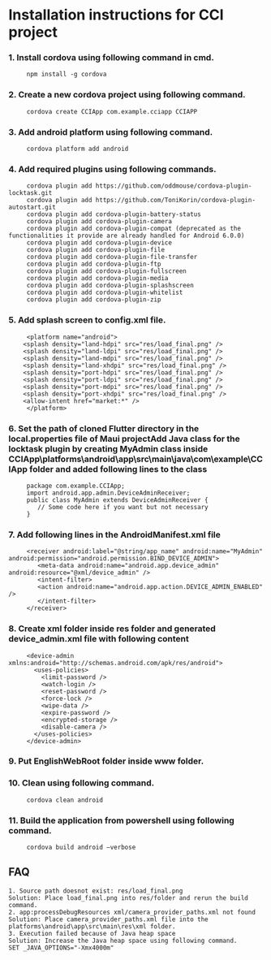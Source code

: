 # __Installation instructions for CCI project__
  ### 1. __Install cordova using following command in cmd.__
         npm install -g cordova
  ### 2. __Create a new cordova project using following command.__
         cordova create CCIApp com.example.cciapp CCIAPP
  ### 3. __Add android platform using following command__.
         cordova platform add android
  ### 4. __Add required plugins using following commands__.
         cordova plugin add https://github.com/oddmouse/cordova-plugin-locktask.git
         cordova plugin add https://github.com/ToniKorin/cordova-plugin-autostart.git
         cordova plugin add cordova-plugin-battery-status
         cordova plugin add cordova-plugin-camera
         cordova plugin add cordova-plugin-compat (deprecated as the functionalities it provide are already handled for Android 6.0.0)
         cordova plugin add cordova-plugin-device
         cordova plugin add cordova-plugin-file
         cordova plugin add cordova-plugin-file-transfer
         cordova plugin add cordova-plugin-ftp
         cordova plugin add cordova-plugin-fullscreen
         cordova plugin add cordova-plugin-media
         cordova plugin add cordova-plugin-splashscreen
         cordova plugin add cordova-plugin-whitelist
         cordova plugin add cordova-plugin-zip
  ### 5. __Add splash screen to config.xml file.__
         <platform name="android">
		<splash density="land-hdpi" src="res/load_final.png" />
		<splash density="land-ldpi" src="res/load_final.png" />
		<splash density="land-mdpi" src="res/load_final.png" />
		<splash density="land-xhdpi" src="res/load_final.png" />
		<splash density="port-hdpi" src="res/load_final.png" />
		<splash density="port-ldpi" src="res/load_final.png" />
		<splash density="port-mdpi" src="res/load_final.png" />
		<splash density="port-xhdpi" src="res/load_final.png" />
		<allow-intent href="market:*" />
         </platform>
  ### 6. __Set the path of cloned Flutter directory in the local.properties file of Maui projectAdd Java class for the locktask plugin by creating MyAdmin class inside CCIApp\platforms\android\app\src\main\java\com\example\CCIApp folder and added following lines to the class__
         package com.example.CCIApp;
         import android.app.admin.DeviceAdminReceiver;
         public class MyAdmin extends DeviceAdminReceiver {
            // Some code here if you want but not necessary
         }
  ### 7. __Add following lines in the AndroidManifest.xml file__
         <receiver android:label="@string/app_name" android:name="MyAdmin" android:permission="android.permission.BIND_DEVICE_ADMIN">
            <meta-data android:name="android.app.device_admin" android:resource="@xml/device_admin" />
            <intent-filter>
            <action android:name="android.app.action.DEVICE_ADMIN_ENABLED" />
            </intent-filter>
         </receiver>
  ### 8. __Create xml folder inside res folder and generated device_admin.xml file with following content__
         <device-admin xmlns:android="http://schemas.android.com/apk/res/android">
           <uses-policies>
             <limit-password />
             <watch-login />
             <reset-password />
             <force-lock />
             <wipe-data />
             <expire-password />
             <encrypted-storage />
             <disable-camera />
           </uses-policies>
         </device-admin>
  ### 9. __Put EnglishWebRoot folder inside www folder.__
  ### 10. __Clean using following command.__
         cordova clean android
  ### 11. __Build the application from powershell using following command.__
         cordova build android –verbose

## __FAQ__
	1. Source path doesnot exist: res/load_final.png
	Solution: Place load_final.png into res/folder and rerun the build command.
	2. app:processDebugResources xml/camera_provider_paths.xml not found
	Solution: Place camera_provider_paths.xml file into the platforms\android\app\src\main\res\xml folder.
	3. Execution failed because of Java heap space 
	Solution: Increase the Java heap space using following command.
	SET _JAVA_OPTIONS="-Xmx4000m"
